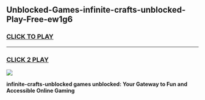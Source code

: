 
## Unblocked-Games-infinite-crafts-unblocked-Play-Free-ew1g6
<h3>
<a href="https://premium76.site?title=infinite-crafts-unblocked&ref=10A">CLICK TO PLAY</a></h3>
<hr>

<h3>
<a href="https://premium76.site?title=infinite-crafts-unblocked&ref=10A">CLICK 2 PLAY</a>
  
</h3>

<a href="https://premium76.site?title=infinite-crafts-unblocked&ref=10A"><img src="https://clearcache.store/games.png"></a>


**infinite-crafts-unblocked games unblocked: Your Gateway to Fun and Accessible Online Gaming**
